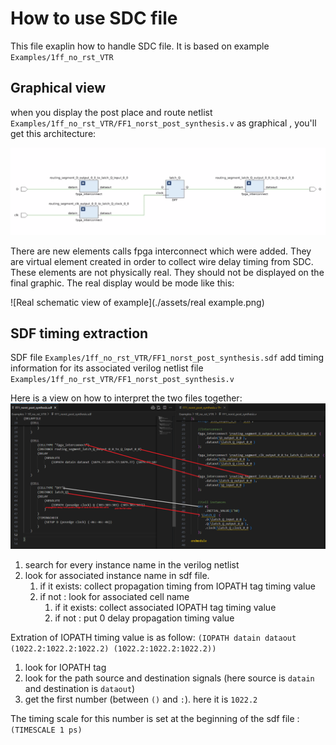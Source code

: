 # How to use SDC file
This file exaplin how to handle SDC file. It is based on example `Examples/1ff_no_rst_VTR`

## Graphical view
when you display the post place and route netlist `Examples/1ff_no_rst_VTR/FF1_norst_post_synthesis.v` as graphical , you'll get this architecture:


![Schematic view of example post place and route](./assets/shematic.png)

There are new elements calls fpga interconnect which were added. They are virtual element created in order to collect wire delay timing from SDC. These elements are not physically real. They should not be displayed on the final graphic. The real display would be mode like this:

![Real schematic view of example](./assets/real example.png)

## SDF timing extraction 
SDF file `Examples/1ff_no_rst_VTR/FF1_norst_post_synthesis.sdf` add timing information for its associated verilog netlist file `Examples/1ff_no_rst_VTR/FF1_norst_post_synthesis.v`

Here is a view on how to interpret the two files together:
![SDF verilog matching](./assets/ghowto_use_sdf.png)

1. search for every instance name in the verilog netlist
2. look for associated instance name in sdf file.
    1. if it exists: collect propagation timing from IOPATH tag timing value
    2. if not : look for associated cell name
        1. if it exists: collect associated IOPATH tag timing value
        2. if not : put 0 delay propagation timing value

Extration of IOPATH timing value is as follow:
```(IOPATH datain dataout (1022.2:1022.2:1022.2) (1022.2:1022.2:1022.2)) ```

1. look for IOPATH tag
2. look for the path source and destination signals (here source is `datain` and destination is `dataout`)
3. get the first number (between `()` and `:`). here it is `1022.2` 

The timing scale for this number is set at the beginning of the sdf file : `    (TIMESCALE 1 ps)`